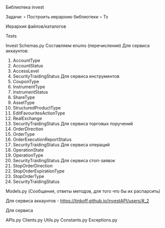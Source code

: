 Библиотека invest

Задачи:
 ◦ Построить иерархию библиотеки
 ◦ Тз

Иерархия файлов/каталогов 

Tests

Invest
Schemas.py 
Составляем enums (перечисления)
Для сервиса аккаунтов:
 1. AccountType
 1. AccountStatus
 2. AccessLevel
 3. SecurityTraidingStatus
Для сервиса инструментов
 1. CouponType
 2. InstrumentType
 3. InstrumentStatus
 4. ShareType
 5. AssetType
 6. StructuredProductType
 7. EditFavouritesActionType
 8. RealExchange 
 9. SecurityTraidingStatus 
Для сервиса торговых поручений
 1. OrderDirection
 2. OrderType
 3. OrderExecutionReportStatus
 4. SecurityTraidingStatus
Для сервиса операций 
 1. OperationState
 2. OperationType
 3. SecurityTraidingStatus
Для сервиса стоп-заявок 
 1. StopOrderDirection
 2. StopOrderExpirationType
 3. StopOrderType
 4. SecurityTraidingStatus

Models.py (Сообщения, ответы методов, для того что бы их распарсить)

Для сервиса аккаунтов - https://tinkoff.github.io/investAPI/users/#_2

Для сервиса 


APIs.py
Clients.py
Utils.py
Constants.py
Exceptions.py
